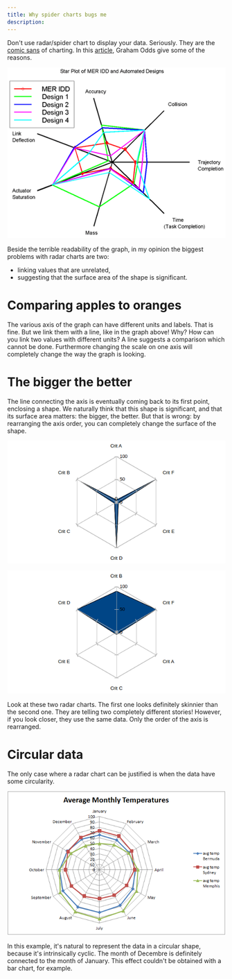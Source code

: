 ```yaml
---
title: Why spider charts bugs me 
description: 
---
```



Don't use radar/spider chart to display your data. Seriously.
They are the [comic sans](http://www.bbc.com/news/magazine-11582548) of charting.
In this [article](http://blog.scottlogic.com/2011/09/23/a-critique-of-radar-charts.html), Graham Odds give some of the reasons.

![A radar chart](/images/chart1.gif)

Beside the terrible readability of the graph, in my opinion the biggest problems with radar charts are two:

* linking values that are unrelated,
* suggesting that the surface area of the shape is significant.


Comparing apples to oranges
===========================

The various axis of the graph can have different units and labels. That is fine.
But we link them with a line, like in the graph above!
Why? How can you link two values with different units?
A line suggests a comparison which cannot be done.
Furthermore changing the scale on one axis will completely change the way the graph is looking.

The bigger the better
=====================


The line connecting the axis is eventually coming back to its first point, enclosing a shape.
We naturally think that this shape is significant, and that its surface area matters: the bigger, the better.
But that is wrong: by rearranging the axis order, you can completely change the surface of the shape.  

![A skinny radar chart](/images/chart2.png)

![A fatty radar chart](/images/chart3.png)

Look at these two radar charts. The first one looks definitely skinnier than the second one.
They are telling two completely different stories!
However, if you look closer, they use the same data. Only the order of the axis is rearranged.


Circular data
=============

The only case where a radar chart can be justified is when the data have some circularity.

![A radar chart with circular data](/images/chart4.gif)

In this example, it's natural to represent the data in a circular shape, because it's intrinsically cyclic.
The month of Decembre is definitely connected to the month of January.
This effect couldn't be obtained with a bar chart, for example.

